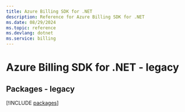 ```yaml
---
title: Azure Billing SDK for .NET
description: Reference for Azure Billing SDK for .NET
ms.date: 08/29/2024
ms.topic: reference
ms.devlang: dotnet
ms.service: billing
---
```

# Azure Billing SDK for .NET - legacy
## Packages - legacy
[!INCLUDE [packages](billing-index.md)]